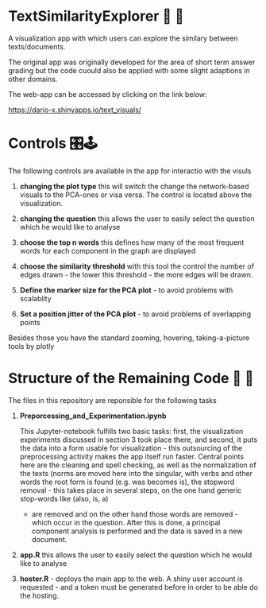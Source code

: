 # TextSimilarityExplorer 🔎 📄

A visualization app with which users can explore the similary between texts/documents.

The original app was originally developed for the area of short term answer grading but the code cuould also be
applied with some slight adaptions in other domains.

The web-app can be accessed by clicking on the link below:

https://dario-x.shinyapps.io/text_visuals/

# Controls 🎛️🕹️

The following controls are available in the app for interactio with the visuls

1.  **changing the plot type** this will switch the change the
    network-based visuals to the PCA-ones or visa versa. The control is
    located above the visualization.

2.  **changing the question** this allows the user to easily select the
    question which he would like to analyse

3.  **choose the top n words** this defines how many of the most
    frequent words for each component in the graph are displayed

4.  **choose the similarity threshold** with this tool the control the
    number of edges drawn - the lower this threshold - the more edges
    will be drawn.

5.  **Define the marker size for the PCA plot** - to avoid problems with
    scalablity

6.  **Set a position jitter of the PCA plot** - to avoid problems of
    overlapping points
    
Besides those you have the standard zooming, hovering, taking-a-picture tools by plotly


# Structure of the Remaining Code 🤖 💾

The files in this repository are reponsible for the following tasks

1.  **Preporcessing_and_Experimentation.ipynb**

    This Jupyter-notebook fulfills two basic tasks: first, the
    visualization experiments discussed in section 3 took place there,
    and second, it puts the data into a form usable for visualization -
    this outsourcing of the preprocessing activity makes the app itself
    run faster. Central points here are the cleaning and spell checking,
    as well as the normalization of the texts (norms are moved here into
    the singular, with verbs and other words the root form is found
    (e.g. was becomes is), the stopword removal - this takes place in
    several steps, on the one hand generic stop-words like (also, is, a)
    - are removed and on the other hand those words are removed - which
    occur in the question. After this is done, a principal component
    analysis is performed and the data is saved in a new document.

2.  **app.R** this allows the user to easily select the question which
    he would like to analyse

3.  **hoster.R** - deploys the main app to the web. A shiny user account
    is requested - and a token must be generated before in order to be
    able do the hosting.


